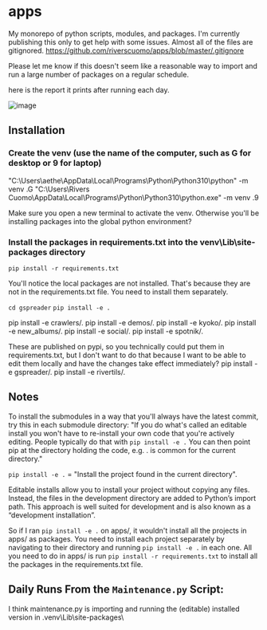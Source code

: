 # apps
My monorepo of python scripts, modules, and packages. I'm currently publishing this only to get help with some issues. Almost all of the files are gitignored. https://github.com/riverscuomo/apps/blob/master/.gitignore


Please let me know if this doesn't seem like a reasonable way to import and run a large number of packages on a regular schedule.

here is the report it prints after running each day.


![image](https://user-images.githubusercontent.com/24362267/218493412-d48bccbd-54e4-462a-987d-bd23849c1b3e.png)

## Installation
### Create the venv (use the name of the computer, such as G for desktop or 9 for laptop)
"C:\Users\aethe\AppData\Local\Programs\Python\Python310\python" -m venv .G
"C:\Users\Rivers Cuomo\AppData\Local\Programs\Python\Python310\python.exe" -m venv .9

Make sure you open a new terminal to activate the venv. Otherwise you'll be installing packages into the global python environment?

### Install the packages in requirements.txt into the venv\Lib\site-packages directory
`pip install -r requirements.txt`

You'll notice the local packages are not installed. That's because they are not in the requirements.txt file. You need to install them separately.

`cd gspreader`
`pip install -e .`

<!-- pip install -e crawlers/lastfmcrawler/.
pip install -e crawlers/spotifycrawler/. -->
pip install -e crawlers/.
pip install -e demos/.
pip install -e kyoko/.
pip install -e new_albums/.
pip install -e social/.
pip install -e spotnik/.

These are published on pypi, so you technically could put them in requirements.txt, but I don't want to do that because I want to be able to edit them locally and have the changes take effect immediately?
pip install -e gspreader/.
pip install -e rivertils/.



## Notes
To install the submodules in a way that you'll always have the latest commit, try this in each submodule directory:
"If you do what's called an editable install you won't have to re-install your own code that you're actively editing. People typically do that with `pip install -e .` You can then point pip at the directory holding the code, e.g. . is common for the current directory."

`pip install -e .` = "Install the project found in the current directory".

Editable installs allow you to install your project without copying any files. Instead, the files in the development directory are added to Python’s import path. This approach is well suited for development and is also known as a “development installation”.

So if I ran `pip install -e .` on apps/, it wouldn't install all the projects in apps/ as packages. You need to install each project separately by navigating to their directory and running `pip install -e .` in each one. All you need to do in apps/ is run `pip install -r requirements.txt` to install all the packages in the requirements.txt file.

## Daily Runs From the `Maintenance.py` Script:
I think maintenance.py is importing and running the (editable) installed version in .venv\Lib\site-packages\

